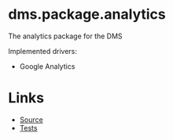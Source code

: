 dms.package.analytics
=====================

The analytics package for the DMS

Implemented drivers:

 - Google Analytics

Links
=====

 - [Source](./src/)
 - [Tests](./tests/)